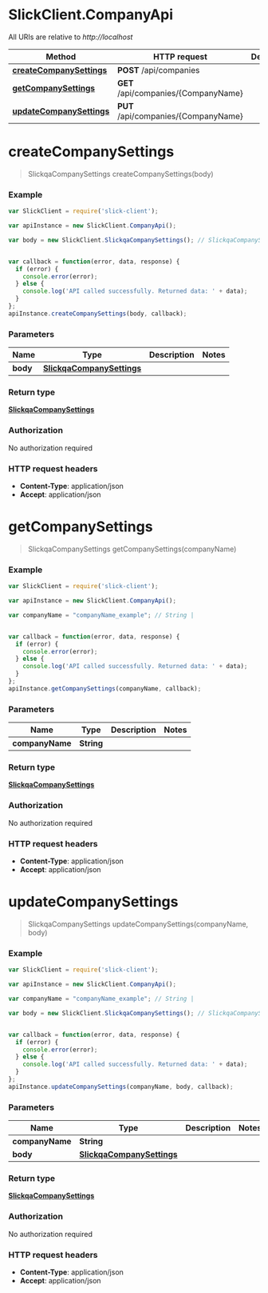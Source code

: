 # SlickClient.CompanyApi

All URIs are relative to *http://localhost*

Method | HTTP request | Description
------------- | ------------- | -------------
[**createCompanySettings**](CompanyApi.md#createCompanySettings) | **POST** /api/companies | 
[**getCompanySettings**](CompanyApi.md#getCompanySettings) | **GET** /api/companies/{CompanyName} | 
[**updateCompanySettings**](CompanyApi.md#updateCompanySettings) | **PUT** /api/companies/{CompanyName} | 


<a name="createCompanySettings"></a>
# **createCompanySettings**
> SlickqaCompanySettings createCompanySettings(body)



### Example
```javascript
var SlickClient = require('slick-client');

var apiInstance = new SlickClient.CompanyApi();

var body = new SlickClient.SlickqaCompanySettings(); // SlickqaCompanySettings | 


var callback = function(error, data, response) {
  if (error) {
    console.error(error);
  } else {
    console.log('API called successfully. Returned data: ' + data);
  }
};
apiInstance.createCompanySettings(body, callback);
```

### Parameters

Name | Type | Description  | Notes
------------- | ------------- | ------------- | -------------
 **body** | [**SlickqaCompanySettings**](SlickqaCompanySettings.md)|  | 

### Return type

[**SlickqaCompanySettings**](SlickqaCompanySettings.md)

### Authorization

No authorization required

### HTTP request headers

 - **Content-Type**: application/json
 - **Accept**: application/json

<a name="getCompanySettings"></a>
# **getCompanySettings**
> SlickqaCompanySettings getCompanySettings(companyName)



### Example
```javascript
var SlickClient = require('slick-client');

var apiInstance = new SlickClient.CompanyApi();

var companyName = "companyName_example"; // String | 


var callback = function(error, data, response) {
  if (error) {
    console.error(error);
  } else {
    console.log('API called successfully. Returned data: ' + data);
  }
};
apiInstance.getCompanySettings(companyName, callback);
```

### Parameters

Name | Type | Description  | Notes
------------- | ------------- | ------------- | -------------
 **companyName** | **String**|  | 

### Return type

[**SlickqaCompanySettings**](SlickqaCompanySettings.md)

### Authorization

No authorization required

### HTTP request headers

 - **Content-Type**: application/json
 - **Accept**: application/json

<a name="updateCompanySettings"></a>
# **updateCompanySettings**
> SlickqaCompanySettings updateCompanySettings(companyName, body)



### Example
```javascript
var SlickClient = require('slick-client');

var apiInstance = new SlickClient.CompanyApi();

var companyName = "companyName_example"; // String | 

var body = new SlickClient.SlickqaCompanySettings(); // SlickqaCompanySettings | 


var callback = function(error, data, response) {
  if (error) {
    console.error(error);
  } else {
    console.log('API called successfully. Returned data: ' + data);
  }
};
apiInstance.updateCompanySettings(companyName, body, callback);
```

### Parameters

Name | Type | Description  | Notes
------------- | ------------- | ------------- | -------------
 **companyName** | **String**|  | 
 **body** | [**SlickqaCompanySettings**](SlickqaCompanySettings.md)|  | 

### Return type

[**SlickqaCompanySettings**](SlickqaCompanySettings.md)

### Authorization

No authorization required

### HTTP request headers

 - **Content-Type**: application/json
 - **Accept**: application/json

